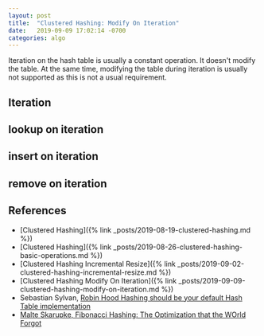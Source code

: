 ```yaml
---
layout: post
title:  "Clustered Hashing: Modify On Iteration"
date:   2019-09-09 17:02:14 -0700
categories: algo
---
```


Iteration on the hash table is usually a constant operation. It doesn't modify the table. At the same time, modifying the table during iteration is usually not supported as this is not a usual requirement.

## Iteration



## lookup on iteration
## insert on iteration
## remove on iteration


## References

- [Clustered Hashing]({% link _posts/2019-08-19-clustered-hashing.md %})
- [Clustered Hashing]({% link _posts/2019-08-26-clustered-hashing-basic-operations.md %})
- [Clustered Hashing Incremental Resize]({% link _posts/2019-09-02-clustered-hashing-incremental-resize.md %})
- [Clustered Hashing Modify On Iteration]({% link _posts/2019-09-09-clustered-hashing-modify-on-iteration.md %})
- Sebastian Sylvan, [Robin Hood Hashing should be your default Hash Table implementation](https://www.sebastiansylvan.com/post/robin-hood-hashing-should-be-your-default-hash-table-implementation/)
- [Malte Skarupke, Fibonacci Hashing: The Optimization that the WOrld Forgot](https://probablydance.com/2018/06/16/fibonacci-hashing-the-optimization-that-the-world-forgot-or-a-better-alternative-to-integer-modulo/)
